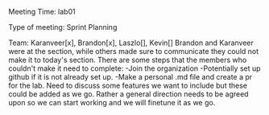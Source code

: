 Meeting Time: lab01

Type of meeting: Sprint Planning

Team: Karanveer[x], Brandon[x], Laszlo[], Kevin[]
Brandon and Karanveer were at the section, while others made sure to communicate they could not make it to today's section.
There are some steps that the members who couldn't make it need to complete:
-Join the organization
-Potentially set up github if it is not already set up.
-Make a personal .md file and create a pr for the lab.
Need to discuss some features we want to include but these could be added as we go. Rather a general direction needs to be agreed upon so we can start working and we will finetune it as we go.
